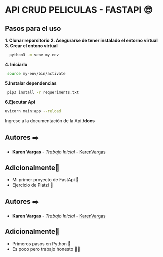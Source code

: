 <h1>API CRUD PELICULAS - FASTAPI 😎 </h1>

## Pasos para el uso


**1. Clonar reporsitorio**
**2. Asegurarse de tener instalado el entorno virtual**
**3. Crear el entono virtual**
  ```bash
    python3 -m venv my-env
  ```
**4. Iniciarlo**
 ```bash
  source my-env/bin/activate
 ```
**5.Instalar dependencias**
 ```bash
  pip3 install -r requeriments.txt
```
**6.Ejecutar Api**
  ```sh
  uvicorn main:app --reload
  ```

Ingrese a la documentación de la Api
**/docs**

## Autores ✒️

* **Karen Vargas** - *Trabajo Inicial* - [KarenVargas](https://github.com/Karen11Vargas)

##  Adicionalmente🎁


* Mi primer proyecto de FastApi 📢
* Ejercicio de Platzi 💚
## Autores ✒️

* **Karen Vargas** - *Trabajo Inicial* - [KarenVargas](https://github.com/Karen11Vargas)

##  Adicionalmente🎁


* Primeros pasos en Python 📢
* Es poco pero trabajo honesto 😶‍🌫
